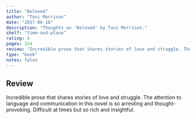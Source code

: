 ```yaml
---
title: "Beloved"
author: "Toni Morrison"
date: "2017-06-16"
description: "Thoughts on 'Beloved' by Toni Morrison."
shelf: "time-and-place"
rating: 4
pages: 324
review: "Incredible prose that shares stories of love and struggle. The attention to language and communication in this novel is so arresting and thought-provoking. Difficult at times but so rich and insightful."
type: "book"
notes: false
---
```


## Review

Incredible prose that shares stories of love and struggle. The attention to language and communication in this novel is so arresting and thought-provoking. Difficult at times but so rich and insightful.
